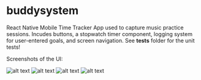 # buddysystem
React Native Mobile Time Tracker App used to capture music practice sessions. Incudes buttons, a stopwatch timer component, logging system for user-entered goals, and screen navigation.
See ____tests____ folder for the unit tests!

Screenshots of the UI:

![alt text](https://github.com/ryan1990/buddysystem/blob/master/assets/bs1.jpg?raw=true)
![alt text](https://github.com/ryan1990/buddysystem/blob/master/assets/bs2.jpg?raw=true)
![alt text](https://github.com/ryan1990/buddysystem/blob/master/assets/bs3.jpg?raw=true)
![alt text](https://github.com/ryan1990/buddysystem/blob/master/assets/bs4.jpg?raw=true)

